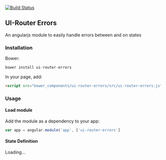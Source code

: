 [![Build Status](https://travis-ci.org/murwa/ui-router-errors.svg?branch=master)](https://travis-ci.org/murwa/ui-router-errors)

## UI-Router Errors

An angularjs module to easily handle errors between and on states

### Installation

Bower:

~~~javascript
bower install ui-router-errors
~~~

In your page, add:

~~~html
<script src="bower_components/ui-router-errors/src/ui-router-errors.js"></script>
~~~

### Usage

#### Load module

Add the module as a dependency to your app:

~~~javascript
var app = angular.module('app', ['ui-router-errors']
~~~

#### State Definition

Loading...
